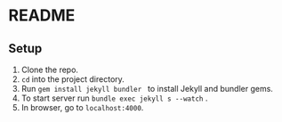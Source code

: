 # README

## Setup

1. Clone the repo.
2. `cd` into the project directory.
3. Run `gem install jekyll bundler ` to install Jekyll and bundler gems.
4. To start server run `bundle exec jekyll s --watch` .
5. In browser, go to `localhost:4000`.
